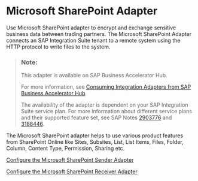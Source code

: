 <!-- loioc943b908d93b42e0a0c8cd184a47545e -->

# Microsoft SharePoint Adapter

Use Microsoft SharePoint adapter to encrypt and exchange sensitive business data between trading partners. The Microsoft SharePoint Adapter connects an SAP Integration Suite tenant to a remote system using the HTTP protocol to write files to the system.

> ### Note:  
> This adapter is available on SAP Business Accelerator Hub.
> 
> For more information, see [Consuming Integration Adapters from SAP Business Accelerator Hub](consuming-integration-adapters-from-sap-business-accelerator-hub-b9250fb.md).
> 
> The availability of the adapter is dependent on your SAP Integration Suite service plan. For more information about different service plans and their supported feature set, see SAP Notes [2903776](https://launchpad.support.sap.com/#/notes/2903776) and [3188446](https://launchpad.support.sap.com/#/notes/3188446).

The Microsoft SharePoint adapter helps to use various product features from SharePoint Online like Sites, Subsites, List, List Items, Files, Folder, Column, Content Type, Permission, Sharing etc.

[Configure the Microsoft SharePoint Sender Adapter](configure-the-microsoft-sharepoint-sender-adapter-ce41e85.md "The Microsoft SharePoint sender adapter connects an SAP Integration Suite tenant to a remote system using the HTTP/HTTPS protocol to read files from the system.")

[Configure the Microsoft SharePoint Receiver Adapter](configure-the-microsoft-sharepoint-receiver-adapter-b12b33a.md "The Microsoft SharePoint receiver adapter connects an SAP Integration Suite tenant to a remote system using HTTP protocol to write files to the system.")

